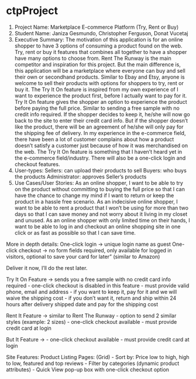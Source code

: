 # ctpProject
1) Project Name: Marketplace E-commerce Platform (Try, Rent or Buy)
2) Student Name: Janiza Gesmundo, Christopher Ferguson, Donat Vucetaj
3) Executive Summary: 
    The motivation of this application is for an online shopper to have 3 options of consuming a product found on the web. Try, rent or buy it features that combines all together to have a shopper have many options to choose from. Rent The Runway is the main competitor and inspiration for this project. But the main difference is, this application will be a marketplace where everyone can buy and sell their own or secondhand products. Similar to Ebay and Etsy, anyone is welcome to sell their products with options for shoppers to try, rent or buy it. The Try It On feature is inspired from my own experience of I want to experience the product first, before I actually want to pay for it. Try It On feature gives the shopper an option to experience the product before paying the full price. Similar to sending a free sample with no credit info required. If the shopper decides to keep it, he/she will now go back to the site to enter their credit card info. But if the shopper doesn’t like the product, there will be an agreement of he/she will only pay for the shipping fee of delivery. In my experience in the e-commerce field, there have been a lot of customer complains about how a product doesn’t satisfy a customer just because of how it was merchandised on the web. The Try It On feature is something that I haven’t heard yet in the e-commerce field/industry. There will also be a one-click login and checkout features. 
4) User-types:
    Sellers: can upload their products to sell 
    Buyers: who buys the products 
    Administrator: approves Seller’s products 
5) Use Cases/User Stories:
    As an online shopper, I want to be able to try on the product without committing to buying the full price so that I can have the chance to change my mind if I want to return or keep the product in a hassle free scenario. 
    As an indecisive online shopper, I want to be able to rent a product that I won’t be using for more than two days so that I can save money and not worry about it living in my closet and unused. 
    As an online shopper with only limited time on their hands, I want to be able to log in and checkout an online shopping site in one click or as fast as possible so that I can save time. 
    
    
More in depth details: 
One-click login    -> unique login name as guest
One-click checkout    -> no form fields required, only available for logged in visitors, optional to save your card for later” (similar to Amazon)

Deliver it now, I’ll do the rest later. 

Try It On Feature     -> sends you a free sample with no credit card info required
    - one-click checkout is disabled in this feature 
    - must provide valid phone, email and address
    - if you want to keep it, pay for it and we will waive the shipping cost
    - if you don’t want it, return and ship within 24 hours after delivery shipped date and pay for the shipping cost

Rent It Feature     -> similar to Rent The Runway
    - option to send 2 similar styles (example: 2 sizes)
    - one-click checkout available
    - must provide credit card at login

But It Feature     -> 
    - one-click checkout available 
    - must provide credit card at login 


Site Features:
Product Listing Pages: (Grid)
    - Sort by: Price low to high, high to low, featured and top reviews
    - Filter by categories (dynamic product attributes)
    - Quick View pop-up box with one-click checkout option
